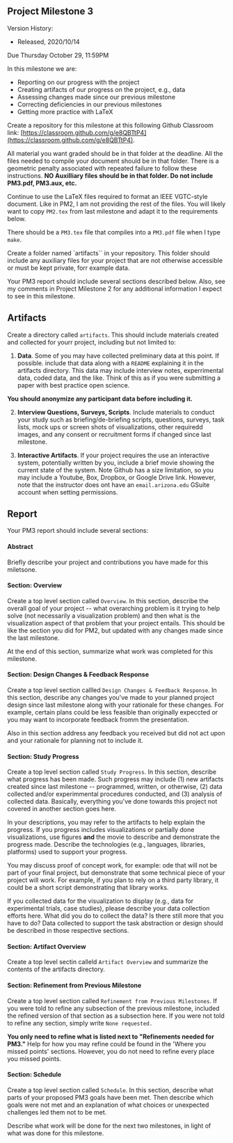 ## Project Milestone 3

Version History: 

- Released, 2020/10/14


Due Thursday October 29, 11:59PM

In this milestone we are:

- Reporting on our progress with the project
- Creating artifacts of our progress on the project, e.g., data 
- Assessing changes made since our previous milestone
- Correcting deficiencies in our previous milestones
- Getting more practice with LaTeX

Create a repository for this milestone at this following Github Classroom
link: [https://classroom.github.com/g/e8QBTtP4](https://classroom.github.com/g/e8QBTtP4).

All material you want graded should be in that folder at the deadline. All the
files needed to compile your document should be in that folder. There is a
geometric penalty associated with repeated failure to follow these
instructions. **NO Auxilliary files should be in that folder. Do not include
PM3.pdf, PM3.aux, etc.** 

Continue to use the LaTeX files required to format an IEEE VGTC-style
document. Like in PM2, I am not providing the rest of the files. You
will likely want to copy `PM2.tex` from last milestone and adapt it to
the requirements below.

There should be a `PM3.tex` file that compiles into a `PM3.pdf` file when I
type `make`.

Create a folder named `artifacts`` in your repository. This folder should
include any auxiliary files for your project that are not otherwise
accessible or must be kept private, forr example data.

Your PM3 report should include several sections described below. Also, see my
comments in Project Milestone 2 for any additional information I expect to see
in this milestone.

## Artifacts

Create a directory called `artifacts`. This should include materials created
and collected for yourr project, including but not limited to:


1. **Data**. Some of you may have collected preliminary data at this point. If possible.
include that data along with a `README` explaining it in the artifacts
directory. This data may include interview notes, experrimental data, coded
data, and the like. Think of this as if you were submitting a paper with best
practice open science.

**You should anonymize any participant data before including it.**

2. **Interview Questions, Surveys, Scripts**. Include materials to conduct
   your study such as briefing/de-briefing scripts, questions, surveys, task
lists, mock ups or screen shots of visualizations, other requiredd images, and
any consent or recruitment forms if changed since last milestone.

3. **Interactive Artifacts**. If your project requires the use an interactive
   system, potentially written by you, include a brief movie showing the
current state of the system. Note Github has a size limitation, so you may
include a Youtube, Box, Dropbox, or Google Drive link. However, note that the
instructor does ont have an `email.arizona.edu` GSuite account when setting
permissions.

## Report

Your PM3 report should include several sections:

#### Abstract

Briefly describe your project and contributions you have made for this
miletsone.


#### Section: Overview

Create a top level section called `Overview`. In this section, describe the
overall goal of your project -- what overarching problem is it trying to help
solve (not necessarily a visualization problem) and then what is the
visualization aspect of that problem that your project entails. This should be
like the section you did for PM2, but updated with any changes made since the
last milestone.

At the end of this section, summarize what work was completed for this milestone. 


#### Section: Design Changes & Feedback Response

Create a top level section callled `Design Changes & Feedback Response`. In
this section, describe any changes you've made to your planned project design
since last milestone along with your rationale for these changes. For example,
certain plans could be less feasible than originally expeccted or you may want
to incorporate feedback fromm the presentation.

Also in this section address any feedback you received but did not act upon
and your rationale for planning not to include it.



#### Section: Study Progress

Create a top level section called `Study Progress`. In this section,
describe what progress has been made. Such progress may include (1) new
artifacts created since last milestone -- programmed, written, or otherwise,
(2) data collected and/or experimmental procedures conducted, and (3) analysis
of collected data. Basically, everything you've done towards this project not
covered in another section goes here.

In your descriptions, you may refer to the artifacts to help explain the
progress.  If you progress includes visualizations or partially done
visualizations, use figures **and** the movie to describe and demonstrate the
progress made. Describe the technologies (e.g., languages, libraries,
platforms) used to support your progress.

You may discuss proof of concept work, for example: ode that will not be part
of your final project, but demonstrate that some technical piece of your
project will work.  For example, if you plan to rely on a third party library,
it could be a short script demonstrating that library works. 

If you collected data for the visualization to display (e.g., data for
experimental trials, case studies), please describe your data collection
efforts here. What did you do to collect the data? Is there still more that
you have to do? Data collected to support the task abstraction or design
should be described in those respective sections.



#### Section: Artifact Overview

Create a top level sectin calleld `Artifact Overview` and summarize the
contents of the artifacts directory. 


#### Section: Refinement from Previous Milestone

Create a top level section called `Refinement from Previous Milestones`. If
you were told to refine any subsection of the previous milestone, included the
refined version of that section as a subsection here. If you were not told to
refine any section, simply write `None requested.` 

**You only need to refine what is listed next to "Refinements needed for
PM3."** Help for how you may refine could be found in the 'Where you missed
points' sections. However, you do not need to refine every place you missed
points.


#### Section: Schedule

Create a top level section called `Schedule`. In this section, describe what
parts of your proposed PM3 goals have been met. Then describe which goals were
not met and an explanation of what choices or unexpected challenges led them
not to be met.

Describe what work will be done for the next two milestones, in light of
what was done for this milestone. 



